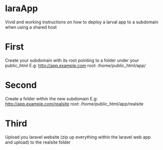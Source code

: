 # laraApp
Vivid and working instructions on how to deploy a larval app to a subdomain when using a shared host

# First
Create your subdomain with its root pointing to a folder under your public_html
E.g:  http://app.example.com
root: /home/public_html/app/

# Second
Create a folder within the new subdomain
E.g:  http://app.example.com/realsite
root: /home/public_html/app/realsite

# Third
Upload you laravel website (zip up everything within the laravel web app and upload) to the realsite folder
